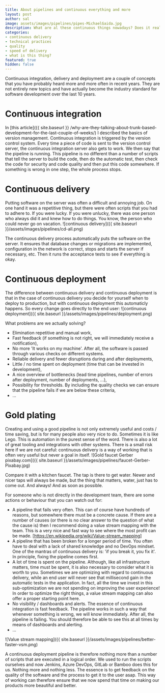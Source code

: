 ```yaml
---
title: About pipelines and continuous everything and more
layout: post
author: sal
image: assets/images/pipelines/pipes-MichaelGaida.jpg
description: What are al these continuous things nowadays? Does it really matter?
categories:
- continuous delivery
- technical practices
- quality
- speed of delivery
- what is this thing?
featured: true
hidden: false
---
```


Continuous integration, delivery and deployment are a couple of concepts that you have probably heard more and more often in recent years. They are not entirely new topics and have actually become the industry standard for software development over the last 10 years.

# Continuous integration
In [this article]({{ site.baseurl }} /why-are-they-talking-about-trunk-based-development-for-the-last-couple-of-weeks/) I described the basics of version management. Continuous integration is triggered by the version control system. Every time a piece of code is sent to the version control server, the continuous integration server also gets to work. We then say that the pipeline is running. This pipeline is no different than a number of scripts that tell the server to build the code, then do the automatic test, then check the code for security and code quality and then put this code somewhere. If something is wrong in one step, the whole process stops.

# Continuous delivery
Putting software on the server was often a difficult and annoying job. On one hand it was a repetitive thing, but there were often scripts that you had to adhere to. If you were lucky. If you were unlucky, there was one person who always did it and knew how to do things. You know, the person who could never go on vacation.
![continuous delivery]({{ site.baseurl }}/assets/images/pipelines/cd-all.png)

The continuous delivery process automatically puts the software on the server. It ensures that database changes or migrations are implemented, configuration in the network is correct, stops and starts the server if necessary, etc. Then it runs the acceptance tests to see if everything is okay.

# Continuous deployment
The difference between continuous delivery and continuous deployment is that in the case of continuous delivery you decide for yourself when to deploy to production, but with continuous deployment this automaticly happens. So every change goes directly to the end user:
![continuous deployment]({{ site.baseurl }}/assets/images/pipelines/deployment.png)

What problems are we actually solving?
* Elimination repetitive and manual work, 
* Fast feedback (if something is not right, we will immediately receive a notification),
* No more 'It works on my machine'. After all, the software is passed through various checks on different systems. 
* Reliable delivery and fewer disruptions during and after deployments,
* Little / no time spent on deployment (time that can be invested in development),
* A nice overview of bottlenecks (lead time pipelines, number of errors after deployment, number of deployments, ...),
* Possibility for thresholds. By including the quality checks we can ensure that the pipeline fails if we are below these criteria,
* ...

# Gold plating
Creating and using a good pipeline is not only extremely useful and costs / time saving, but is for many people also very nice to do. Sometimes it is like Lego. This is automation in the purest sense of the word. There is also a lot of great tooling and integrations with other systems. There is a small risk here if we are not careful: continuous delivery is a way of working that is often very useful but never a goal in itself.
![Gold faucet Gerber pixabay.com]({{ site.baseurl }}/assets/images/pipelines/faucet-Gerber-Pixabay.jpg)

Compare it with a kitchen faucet. The tap is there to get water. Newer and nicer taps will always be made, but the thing that matters, water, just has to come out. And always! And as soon as possible.

For someone who is not directly in the development team, there are some actions or behaviour that you can watch out for:
* A pipeline that fails very often. This can of course have hundreds of reasons, but somewhere there must be a concrete cause. If there are a number of causes (or there is no clear answer to the question of what the cause is) then I recommend doing a value stream mapping with the team. This is a very nice and fast way to see where the most profit can be made. [https://en.wikipedia.org/wiki/Value-stream_mapping]
* A pipeline that has been broken for a longer period of time. You often have to deal with a lack of shared knowledge and no DevOps mindset. One of the mantras of continuous delivery is: 'if you break it, you fix it'. In principle, fixing the pipeline comes first.
* A lot of time is spent on the pipeline. Although, like all infrastructure matters, time must be spent, it is also necessary to consider what it is worth to you. Sometimes we are optimizing with regard to continuous delivery, while an end user will never see that millisecond gain in the automatic tests in the application. In fact, all the time we invest in this sub-optimization we are not spending on improving the user experience! In order to optimize the right things, a value stream mapping can also offer a proper starting point here.
* No visibility / dashboards and alerts. The essence of continuous integration is fast feedback. The pipeline works in such a way that whenever something is wrong, we will know immediately. After all, the pipeline is failing. You should therefore be able to see this at all times by means of dashboards and alerting.  
* …

![Value stream mapping]({{ site.baseurl }}/assets/images/pipelines/better-faster-vsm.png)

A continuous deployment pipeline is therefore nothing more than a number of scripts that are executed in a logical order. We used to run the scripts ourselves and now Jenkins, Azure DevOps, GitLab or Bamboo does this for us. Nothing more and nothing less. The essence is to get feedback on the quality of the software and the process to get it to the user asap. This way of working can therefore ensure that we now spend that time on making our products more beautiful and better.
